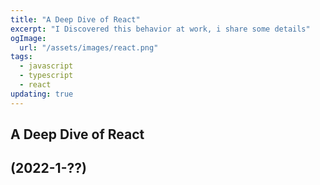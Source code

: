 ```yaml
---
title: "A Deep Dive of React"
excerpt: "I Discovered this behavior at work, i share some details"
ogImage:
  url: "/assets/images/react.png"
tags:
  - javascript
  - typescript
  - react
updating: true
---
```


## A Deep Dive of React

## (2022-1-??)
